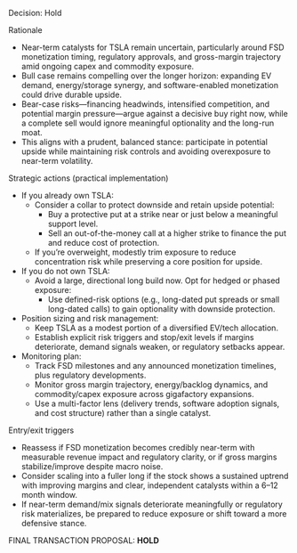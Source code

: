 Decision: Hold

Rationale
- Near-term catalysts for TSLA remain uncertain, particularly around FSD monetization timing, regulatory approvals, and gross-margin trajectory amid ongoing capex and commodity exposure.
- Bull case remains compelling over the longer horizon: expanding EV demand, energy/storage synergy, and software-enabled monetization could drive durable upside.
- Bear-case risks—financing headwinds, intensified competition, and potential margin pressure—argue against a decisive buy right now, while a complete sell would ignore meaningful optionality and the long-run moat.
- This aligns with a prudent, balanced stance: participate in potential upside while maintaining risk controls and avoiding overexposure to near-term volatility.

Strategic actions (practical implementation)
- If you already own TSLA:
  - Consider a collar to protect downside and retain upside potential:
    - Buy a protective put at a strike near or just below a meaningful support level.
    - Sell an out-of-the-money call at a higher strike to finance the put and reduce cost of protection.
  - If you’re overweight, modestly trim exposure to reduce concentration risk while preserving a core position for upside.
- If you do not own TSLA:
  - Avoid a large, directional long build now. Opt for hedged or phased exposure:
    - Use defined-risk options (e.g., long-dated put spreads or small long-dated calls) to gain optionality with downside protection.
- Position sizing and risk management:
  - Keep TSLA as a modest portion of a diversified EV/tech allocation.
  - Establish explicit risk triggers and stop/exit levels if margins deteriorate, demand signals weaken, or regulatory setbacks appear.
- Monitoring plan:
  - Track FSD milestones and any announced monetization timelines, plus regulatory developments.
  - Monitor gross margin trajectory, energy/backlog dynamics, and commodity/capex exposure across gigafactory expansions.
  - Use a multi-factor lens (delivery trends, software adoption signals, and cost structure) rather than a single catalyst.

Entry/exit triggers
- Reassess if FSD monetization becomes credibly near-term with measurable revenue impact and regulatory clarity, or if gross margins stabilize/improve despite macro noise.
- Consider scaling into a fuller long if the stock shows a sustained uptrend with improving margins and clear, independent catalysts within a 6–12 month window.
- If near-term demand/mix signals deteriorate meaningfully or regulatory risk materializes, be prepared to reduce exposure or shift toward a more defensive stance.

FINAL TRANSACTION PROPOSAL: **HOLD**